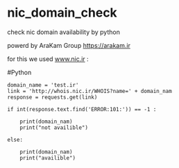 # nic_domain_check
check nic domain availability by python

powerd by AraKam Group
https://arakam.ir


for this we used www.nic.ir :

#Python

	domain_name = 'test.ir'
	link = 'http://whois.nic.ir/WHOIS?name=' + domain_nam
	response = requests.get(link)

	if int(response.text.find('ERROR:101:')) == -1 :

  		print(domain_nam)
  		print("not availible")
	
	else:

  		print(domain_nam)
  		print("availible")

